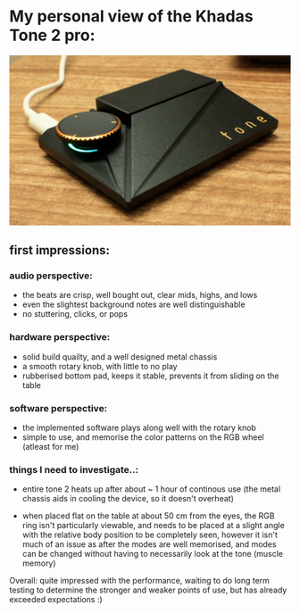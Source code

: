 # My personal view of the Khadas Tone 2 pro:

![comparison](tone2pro.png)

## first impressions:

### audio perspective:

* the beats are crisp, well bought out, clear mids, highs, and lows
* even the slightest background notes are well distinguishable
* no stuttering, clicks, or pops

### hardware perspective:

* solid build quailty, and a well designed metal chassis
* a smooth rotary knob, with little to no play 
* rubberised bottom pad, keeps it stable, prevents it from sliding on the table

### software perspective:

* the implemented software plays along well with the rotary knob
* simple to use, and memorise the color patterns on the RGB wheel (atleast for me)

### things I need to investigate..:

* entire tone 2 heats up after about ~ 1 hour of continous use
(the metal chassis aids in cooling the device, so it doesn't overheat)

* when placed flat on the table at about 50 cm from the eyes, the RGB ring isn't particularly viewable, and needs to be placed at a slight angle with the relative body position to be completely seen,
however it isn't much of an issue as after the modes are well memorised, and modes can be changed without having to necessarily look at the tone (muscle memory)

Overall: quite impressed with the performance, waiting to do long term testing to determine the stronger and weaker points of use, but has already exceeded expectations :)

